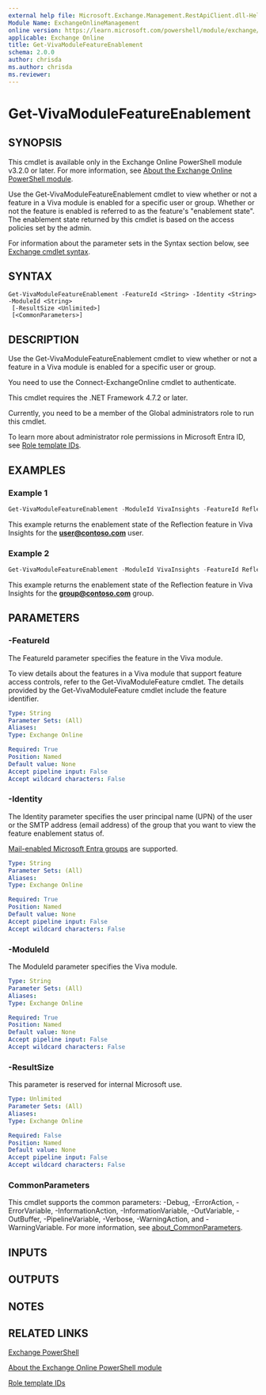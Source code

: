 ```yaml
---
external help file: Microsoft.Exchange.Management.RestApiClient.dll-Help.xml
Module Name: ExchangeOnlineManagement
online version: https://learn.microsoft.com/powershell/module/exchange/get-vivamodulefeatureenablement
applicable: Exchange Online
title: Get-VivaModuleFeatureEnablement
schema: 2.0.0
author: chrisda
ms.author: chrisda
ms.reviewer:
---
```


# Get-VivaModuleFeatureEnablement

## SYNOPSIS
This cmdlet is available only in the Exchange Online PowerShell module v3.2.0 or later. For more information, see [About the Exchange Online PowerShell module](https://aka.ms/exov3-module).

Use the Get-VivaModuleFeatureEnablement cmdlet to view whether or not a feature in a Viva module is enabled for a specific user or group. Whether or not the feature is enabled is referred to as the feature's "enablement state". The enablement state returned by this cmdlet is based on the access policies set by the admin.

For information about the parameter sets in the Syntax section below, see [Exchange cmdlet syntax](https://learn.microsoft.com/powershell/exchange/exchange-cmdlet-syntax).

## SYNTAX

```
Get-VivaModuleFeatureEnablement -FeatureId <String> -Identity <String> -ModuleId <String>
 [-ResultSize <Unlimited>]
 [<CommonParameters>]
```

## DESCRIPTION
Use the Get-VivaModuleFeatureEnablement cmdlet to view whether or not a feature in a Viva module is enabled for a specific user or group.

You need to use the Connect-ExchangeOnline cmdlet to authenticate.

This cmdlet requires the .NET Framework 4.7.2 or later.

Currently, you need to be a member of the Global administrators role to run this cmdlet.

To learn more about administrator role permissions in Microsoft Entra ID, see [Role template IDs](https://learn.microsoft.com/entra/identity/role-based-access-control/permissions-reference#role-template-ids).

## EXAMPLES

### Example 1
```powershell
Get-VivaModuleFeatureEnablement -ModuleId VivaInsights -FeatureId Reflection -Identity user@contoso.com
```

This example returns the enablement state of the Reflection feature in Viva Insights for the **user@contoso.com** user.

### Example 2
```powershell
Get-VivaModuleFeatureEnablement -ModuleId VivaInsights -FeatureId Reflection -Identity group@contoso.com
```

This example returns the enablement state of the Reflection feature in Viva Insights for the **group@contoso.com** group.

## PARAMETERS

### -FeatureId
The FeatureId parameter specifies the feature in the Viva module.

To view details about the features in a Viva module that support feature access controls, refer to the Get-VivaModuleFeature cmdlet. The details provided by the Get-VivaModuleFeature cmdlet include the feature identifier.

```yaml
Type: String
Parameter Sets: (All)
Aliases:
Type: Exchange Online

Required: True
Position: Named
Default value: None
Accept pipeline input: False
Accept wildcard characters: False
```

### -Identity
The Identity parameter specifies the user principal name (UPN) of the user or the SMTP address (email address) of the group that you want to view the feature enablement status of.

[Mail-enabled Microsoft Entra groups](https://docs.microsoft.com/graph/api/resources/groups-overview#group-types-in-azure-ad-and-microsoft-graph) are supported.

```yaml
Type: String
Parameter Sets: (All)
Aliases:
Type: Exchange Online

Required: True
Position: Named
Default value: None
Accept pipeline input: False
Accept wildcard characters: False
```

### -ModuleId
The ModuleId parameter specifies the Viva module.

```yaml
Type: String
Parameter Sets: (All)
Aliases:
Type: Exchange Online

Required: True
Position: Named
Default value: None
Accept pipeline input: False
Accept wildcard characters: False
```

### -ResultSize
This parameter is reserved for internal Microsoft use.

```yaml
Type: Unlimited
Parameter Sets: (All)
Aliases:
Type: Exchange Online

Required: False
Position: Named
Default value: None
Accept pipeline input: False
Accept wildcard characters: False
```

### CommonParameters
This cmdlet supports the common parameters: -Debug, -ErrorAction, -ErrorVariable, -InformationAction, -InformationVariable, -OutVariable, -OutBuffer, -PipelineVariable, -Verbose, -WarningAction, and -WarningVariable. For more information, see [about_CommonParameters](https://go.microsoft.com/fwlink/p/?LinkID=113216).

## INPUTS

## OUTPUTS

## NOTES

## RELATED LINKS

[Exchange PowerShell](https://learn.microsoft.com/powershell/module/exchange)

[About the Exchange Online PowerShell module](https://learn.microsoft.com/powershell/exchange/exchange-online-powershell-v2)

[Role template IDs](https://learn.microsoft.com/entra/identity/role-based-access-control/permissions-reference#role-template-ids)
